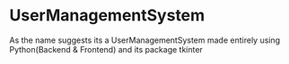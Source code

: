 # UserManagementSystem
As the name suggests its a UserManagementSystem made entirely using Python(Backend &amp; Frontend) and its package tkinter 
